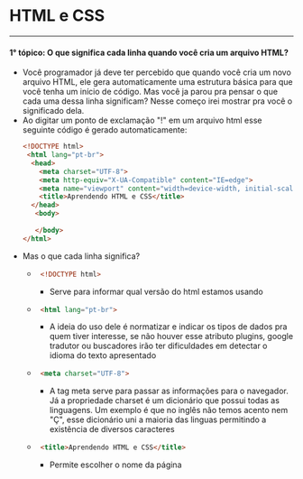 # HTML e CSS
<hr>

#### 1° tópico: O que significa cada linha quando você cria um arquivo HTML?
  * Você programador já deve ter percebido que quando você cria um novo arquivo HTML, ele gera automaticamente uma estrutura básica para que você tenha um início de código. 
  Mas você ja parou pra pensar o que cada uma dessa linha significam? Nesse começo irei mostrar pra você o significado dela.
  * Ao digitar um ponto de exclamação "!" em um arquivo html esse seguinte código é gerado automaticamente:
    ```html
    <!DOCTYPE html> 
     <html lang="pt-br"> 
      <head>
        <meta charset="UTF-8">  
        <meta http-equiv="X-UA-Compatible" content="IE=edge">
        <meta name="viewport" content="width=device-width, initial-scale=1.0">
        <title>Aprendendo HTML e CSS</title> 
      </head>
       <body>
     
       </body>
    </html>
    ```
   * Mas o que cada linha significa?
     * ```html 
        <!DOCTYPE html>
       ```
        * Serve para informar qual versão do html estamos usando
     * ```html 
        <html lang="pt-br">
       ```
        *  A ideia do uso dele é normatizar e indicar os tipos de dados pra quem tiver interesse, se não houver esse atributo plugins, google tradutor ou buscadores irão ter dificuldades em detectar o idioma do texto apresentado
     * ```html 
        <meta charset="UTF-8">
       ```
        * A tag meta serve para passar as informações para o navegador. Já a propriedade charset é um dicionário que possui todas as linguagens. Um exemplo é que no inglês não temos acento nem "Ç", esse dicionário uni a maioria das linguas permitindo a existência de diversos caracteres
     * ```html 
        <title>Aprendendo HTML e CSS</title>
       ```
        * Permite escolher o nome da página
